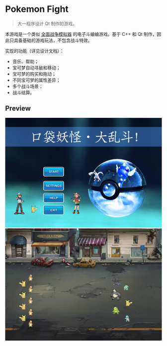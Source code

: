 # Pokemon Fight

> 大一程序设计 Qt 制作的游戏。

本游戏是一个类似 [全面战争模拟器](https://store.steampowered.com/app/508440/Totally_Accurate_Battle_Simulator/?l=schinese&curator_clanid=32558408) 的电子斗蛐蛐游戏。基于 C++ 和 Qt 制作，因此只具备基础的游戏玩法，不包含战斗特效。

实现的功能（详见设计文档）：

- 音乐、帮助；
- 宝可梦自动寻敌和移动；
- 宝可梦的购买和拖动；
- 不同宝可梦的属性差异；
- 多个战斗场景；
- 战斗结算。

## Preview

<img src="./res/preview/main.png" style="zoom: 67%;" /><img src="./res/preview/fight.png" style="zoom:67%;" />